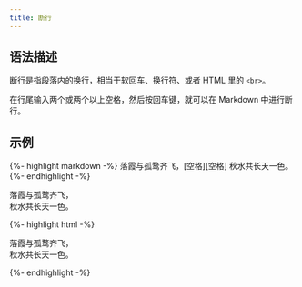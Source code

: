 ```yaml
---
title: 断行
---
```


## 语法描述

断行是指段落内的换行，相当于软回车、换行符、或者 HTML 里的 ```<br>```。

在行尾输入两个或两个以上空格，然后按回车键，就可以在 Markdown 中进行断行。

## 示例

{%- highlight markdown -%}
落霞与孤鹜齐飞，[空格][空格]
秋水共长天一色。
{%- endhighlight -%}

<div class="exmp">
  <div class="exmp-container">
    <p>落霞与孤鹜齐飞，<br> 秋水共长天一色。</p>
  </div>
</div>

{%- highlight html -%}
<p>落霞与孤鹜齐飞，<br> 秋水共长天一色。</p>
{%- endhighlight -%}

